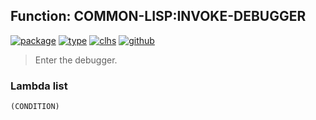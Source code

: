## Function: COMMON-LISP:INVOKE-DEBUGGER
[![package](https://img.shields.io/badge/Package-COMMON--LISP-5f9ea0.svg?style=social&colorA=999999)](../) [![type](https://img.shields.io/badge/Type-Function-5f9ea0.svg?style=social&colorA=999999)](../#function) [![clhs](https://img.shields.io/badge/CLHS-INVOKE--DEBUGGER-5f9ea0.svg?style=social&colorA=999999)](http://www.lispworks.com/documentation/HyperSpec/Body/f_invoke.htm) [![github](https://img.shields.io/badge/GitHub-View_the_source-5f9ea0.svg?style=social&colorA=999999&logo=github)](https://github.com/sbcl/sbcl/blob/master/src/code/debug.lisp/) 

> Enter the debugger.

### Lambda list
```
(CONDITION)
```
